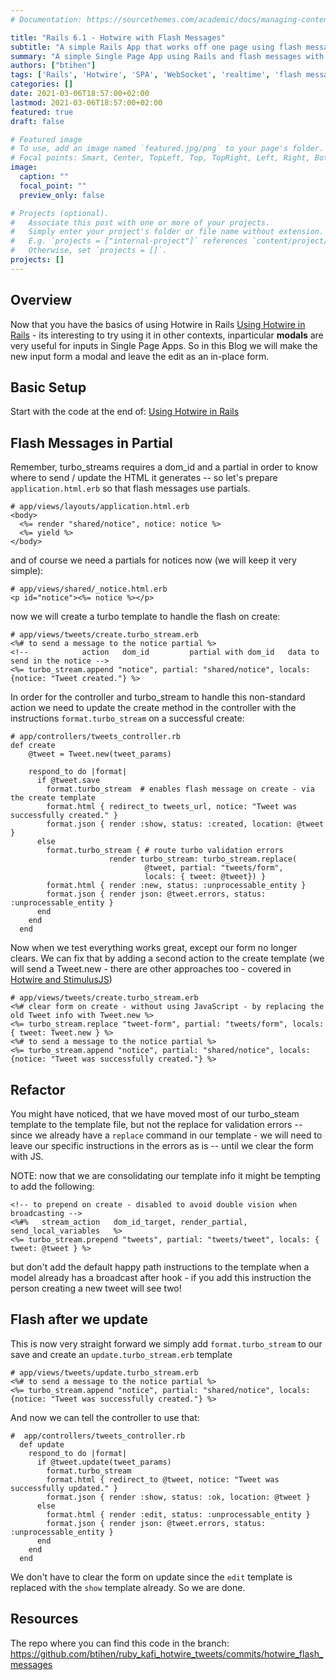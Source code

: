 ```yaml
---
# Documentation: https://sourcethemes.com/academic/docs/managing-content/

title: "Rails 6.1 - Hotwire with Flash Messages"
subtitle: "A simple Rails App that works off one page using flash messages"
summary: "A simple Single Page App using Rails and flash messages with Hotwire"
authors: ["btihen"]
tags: ['Rails', 'Hotwire', 'SPA', 'WebSocket', 'realtime', 'flash message']
categories: []
date: 2021-03-06T18:57:00+02:00
lastmod: 2021-03-06T18:57:00+02:00
featured: true
draft: false

# Featured image
# To use, add an image named `featured.jpg/png` to your page's folder.
# Focal points: Smart, Center, TopLeft, Top, TopRight, Left, Right, BottomLeft, Bottom, BottomRight.
image:
  caption: ""
  focal_point: ""
  preview_only: false

# Projects (optional).
#   Associate this post with one or more of your projects.
#   Simply enter your project's folder or file name without extension.
#   E.g. `projects = ["internal-project"]` references `content/project/deep-learning/index.md`.
#   Otherwise, set `projects = []`.
projects: []
---
```

## Overview

Now that you have the basics of using Hotwire in Rails [Using Hotwire in Rails](/post_ruby_rails/rails_6_1_hotwire_tweet_single_model/) - its interesting to try using it in other contexts, inparticular **modals** are very useful for inputs in Single Page Apps.  So in this Blog we will make the new input form a modal and leave the edit as an in-place form.

## Basic Setup

Start with the code at the end of: [Using Hotwire in Rails](/post_ruby_rails/rails_6_1_hotwire_tweet_single_model/)


## Flash Messages in Partial

Remember, turbo_streams requires a dom_id and a partial in order to know where to send / update the HTML it generates -- so let's prepare `application.html.erb` so that flash messages use partials.

```
# app/views/layouts/application.html.erb
<body>
  <%= render "shared/notice", notice: notice %>
  <%= yield %>
</body>
```

and of course we need a partials for notices now (we will keep it very simple):
```
# app/views/shared/_notice.html.erb
<p id="notice"><%= notice %></p>
```

now we will create a turbo template to handle the flash on create:
```
# app/views/tweets/create.turbo_stream.erb
<%# to send a message to the notice partial %>
<!--            action   dom_id         partial with dom_id   data to send in the notice -->
<%= turbo_stream.append "notice", partial: "shared/notice", locals: {notice: "Tweet created."} %>
```

In order for the controller and turbo_stream to handle this non-standard action we need to update the create method in the controller with the instructions `format.turbo_stream` on a successful create:
```
# app/controllers/tweets_controller.rb
def create
    @tweet = Tweet.new(tweet_params)

    respond_to do |format|
      if @tweet.save
        format.turbo_stream  # enables flash message on create - via the create template
        format.html { redirect_to tweets_url, notice: "Tweet was successfully created." }
        format.json { render :show, status: :created, location: @tweet }
      else
        format.turbo_stream { # route turbo validation errors
                      render turbo_stream: turbo_stream.replace(
                              @tweet, partial: "tweets/form",
                              locals: { tweet: @tweet}) }
        format.html { render :new, status: :unprocessable_entity }
        format.json { render json: @tweet.errors, status: :unprocessable_entity }
      end
    end
  end
```

Now when we test everything works great, except our form no longer clears. We can fix that by adding a second action to the create template (we will send a Tweet.new - there are other approaches too - covered in [Hotwire and StimulusJS](/post_ruby_rails/rails_6_1_hotwire_and_stimulusjs))

```
# app/views/tweets/create.turbo_stream.erb
<%# clear form on create - without using JavaScript - by replacing the old Tweet info with Tweet.new %>
<%= turbo_stream.replace "tweet-form", partial: "tweets/form", locals: { tweet: Tweet.new } %>
<%# to send a message to the notice partial %>
<%= turbo_stream.append "notice", partial: "shared/notice", locals: {notice: "Tweet was successfully created."} %>
```

## Refactor

You might have noticed, that we have moved most of our turbo_steam template to the template file, but not the replace for validation errors -- since we already have a `replace` command in our template - we will need to leave our specific instructions in the errors as is -- until we clear the form with JS.

NOTE: now that we are consolidating our template info it might be tempting to add the following:
```
<!-- to prepend on create - disabled to avoid double vision when broadcasting -->
<%#%   stream_action   dom_id_target, render_partial,       send_local_variables   %>
<%= turbo_stream.prepend "tweets", partial: "tweets/tweet", locals: { tweet: @tweet } %>
```
but don't add the default happy path instructions to the template when a model already has a broadcast after hook - if you add this instruction the person creating a new tweet will see two!


## Flash after we update

This is now very straight forward we simply add `format.turbo_stream` to our save and create an `update.turbo_stream.erb` template

```
# app/views/tweets/update.turbo_stream.erb
<%# to send a message to the notice partial %>
<%= turbo_stream.append "notice", partial: "shared/notice", locals: {notice: "Tweet was successfully created."} %>
```

And now we can tell the controller to use that:
```
#  app/controllers/tweets_controller.rb
  def update
    respond_to do |format|
      if @tweet.update(tweet_params)
        format.turbo_stream
        format.html { redirect_to @tweet, notice: "Tweet was successfully updated." }
        format.json { render :show, status: :ok, location: @tweet }
      else
        format.html { render :edit, status: :unprocessable_entity }
        format.json { render json: @tweet.errors, status: :unprocessable_entity }
      end
    end
  end
```

We don't have to clear the form on update since the `edit` template is replaced with the `show` template already.  So we are done.

## Resources

The repo where you can find this code in the branch:
https://github.com/btihen/ruby_kafi_hotwire_tweets/commits/hotwire_flash_messages
